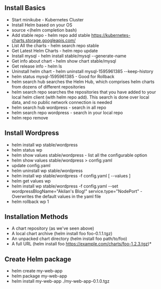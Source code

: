## Install Basics
* Start minikube - Kubernetes Cluster
* Install Helm based on your OS
* source <(helm completion bash)
* Add stable repo - helm repo add stable https://kubernetes-charts.storage.googleapis.com/
* List All the charts - helm search repo stable
* Get Latest Helm Charts - helm repo update
* Install mysql - helm install stable/mysql --generate-name
* Get info about chart - helm show chart stable/mysql 
* Get release info - helm ls
* Uninstall helm chart -  helm uninstall mysql-1595961385 --keep-history 
* helm status mysql-1595961385 - Good for Rollback
* helm search hub searches the Helm Hub, which comprises helm charts from dozens of different repositories
* helm search repo searches the repositories that you have added to your local helm client (with helm repo add). This search is done over local data, and no public network connection is needed
* helm search hub wordpress - search in all repo
* helm search repo wordpress - search in your local repo
* helm repo remove

## Install Wordpress
* helm install wp stable/wordpress
* helm status wp
* helm show values stable/wordpress - list all the configurable option
* helm show values stable/wordpress > config.yaml
* update config.yaml
* helm uninstall wp stable/wordpress
* helm install wp stable/wordpress -f config.yaml [ --values ]
* helm get values wp
* helm install wp stable/wordpress -f config.yaml --set wordpressBlogName="Akilan's Blog!" service.type="NodePort" - Overwrites the default values in the yaml file
* helm rollback wp 1

## Installation Methods
* A chart repository (as we've seen above)
* A local chart archive (helm install foo foo-0.1.1.tgz)
* An unpacked chart directory (helm install foo path/to/foo)
* A full URL (helm install foo https://example.com/charts/foo-1.2.3.tgz)*

## Create Helm package
* helm create my-web-app
* helm package my-web-app 
* helm install my-web-app ./my-web-app-0.1.0.tgz